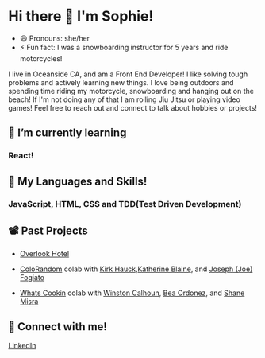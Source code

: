 # Hi there 👋 I'm Sophie!
- 😄 Pronouns: she/her
- ⚡ Fun fact: I was a snowboarding instructor for 5 years and ride motorcycles!

I live in Oceanside CA, and am a Front End Developer! I like solving tough problems and actively learning new things. I love being outdoors and spending time riding my motorcycle, snowboarding and hanging out on the beach! If I'm not doing any of that I am rolling Jiu Jitsu or playing video games! Feel free to reach out and connect to talk about hobbies or projects!

## 🌱 I’m currently learning
[//]: <>
### React!

## 🌴 My Languages and Skills! 
[//]: <>
### JavaScript, HTML, CSS and TDD(Test Driven Development)

## 📽️ Past Projects
[//]: <>
- [Overlook Hotel](https://github.com/sophielabelle/overlook)

- [ColoRandom](https://github.com/sophielabelle/coloRandom) colab with [Kirk Hauck](https://github.com/kirkhauck),[Katherine Blaine](https://github.com/KatherineBlaine), and [Joseph (Joe) Fogiato](https://gist.github.com/jfogiato)

- [Whats Cookin](https://github.com/sophielabelle/whatsCookin) colab with [Winston Calhoun](https://github.com/WinstonCalhoun), [Bea Ordonez](https://github.com/bea-ordonez), and [Shane Misra](https://github.com/sdmisra)

## 🔗 Connect with me!
[//]: <>
[LinkedIn](https://www.linkedin.com/in/sophie-labelle-3b4890209/)
